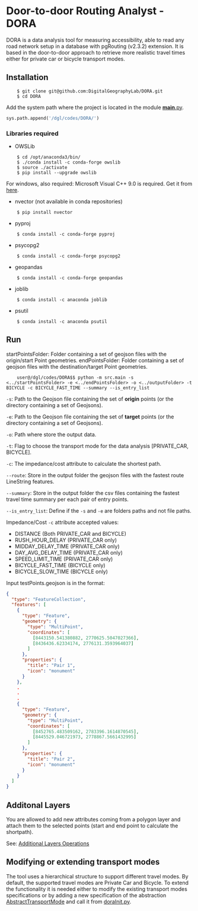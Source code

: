 # Door-to-door Routing Analyst - DORA

DORA is a data analysis tool for measuring accessibility, able to read any road network setup in a database with pgRouting (v2.3.2) extension. It is based in the door-to-door approach to retrieve more realistic travel times either for private car or bicycle transport modes.   

## Installation

```
    $ git clone git@github.com:DigitalGeographyLab/DORA.git
    $ cd DORA
```

Add the system path where the project is located in the module [__main__.py].

````python
sys.path.append('/dgl/codes/DORA/')
````

### Libraries required

* OWSLib
```
    $ cd /opt/anaconda3/bin/
    $ ./conda install -c conda-forge owslib
    $ source ./activate
    $ pip install --upgrade owslib
```

  For windows, also required: Microsoft Visual C++ 9.0 is required. Get it from [here][microsoft-vistual-c++].
* nvector (not available in conda repositories)

```
    $ pip install nvector
```
* pyproj
```
    $ conda install -c conda-forge pyproj
```
* psycopg2
```
    $ conda install -c conda-forge psycopg2
```

* geopandas
```
    $ conda install -c conda-forge geopandas
```
* joblib
```
    $ conda install -c anaconda joblib
```
* psutil
```
    $ conda install -c anaconda psutil
```

## Run

startPointsFolder: Folder containing a set of geojson files with the origin/start Point geometries.
endPointsFolder: Folder containing a set of geojson files with the destination/target Point geometries.
 
```{r, engine='sh', count_lines}
    user@/dgl/codes/DORA$$ python -m src.main -s <../startPointsFolder> -e <../endPointsFolder> -o <../outputFolder> -t BICYCLE -c BICYCLE_FAST_TIME --summary --is_entry_list
```

```-s```: Path to the Geojson file containing the set of __origin__ points (or the directory containing a set of Geojsons).

```-e```: Path to the Geojson file containing the set of __target__ points (or the directory containing a set of Geojsons).

```-o```: Path where store the output data.

```-t```: Flag to choose the transport mode for the data analysis [PRIVATE_CAR, BICYCLE].

```-c```: The impedance/cost attribute to calculate the shortest path.

```--route```: Store in the output folder the geojson files with the fastest route LineString features.

```--summary```: Store in the output folder the csv files containing the fastest travel time summary per each pair of entry points.

```--is_entry_list```: Define if the ```-s``` and ```-e``` are folders paths and not file paths.


Impedance/Cost ```-c``` attribute accepted values:
* DISTANCE (Both PRIVATE_CAR and BICYCLE)
* RUSH_HOUR_DELAY (PRIVATE_CAR only)
* MIDDAY_DELAY_TIME (PRIVATE_CAR only)
* DAY_AVG_DELAY_TIME (PRIVATE_CAR only)
* SPEED_LIMIT_TIME (PRIVATE_CAR only)
* BICYCLE_FAST_TIME (BICYCLE only)
* BICYCLE_SLOW_TIME (BICYCLE only)

Input testPoints.geojson is in the format:

```json
{
  "type": "FeatureCollection",
  "features": [
    {
      "type": "Feature",
      "geometry": {
        "type": "MultiPoint",
        "coordinates": [
          [8443150.541380882, 2770625.5047027366],
          [8436436.62334174, 2776131.3593964037]
        ]
      },
      "properties": {
        "title": "Pair 1",
        "icon": "monument"
      }
    },
    .
    .
    .
    {
      "type": "Feature",
      "geometry": {
        "type": "MultiPoint",
        "coordinates": [
          [8452765.483509162, 2783396.1614870545],
          [8445529.046721973, 2778867.5661432995]
        ]
      },
      "properties": {
        "title": "Pair 2",
        "icon": "monument"
      }
    }
  ]
}
```

## Additonal Layers 

You are allowed to add new attributes coming from a polygon layer and attach them to the selected points (start and end point to calculate the shortpath).

See: [Additional Layers Operations][additional-layers]

## Modifying or extending transport modes

The tool uses a hierarchical structure to support different travel modes. By default, the supported travel modes are Private Car and Bicycle. To extend the functionality it is needed either to modify the existing transport modes specifications or by adding a new specification of the abstraction [AbstractTransportMode] and call it from [doraInit.py].



[microsoft-vistual-c++]: https://www.microsoft.com/en-us/download/details.aspx?id=44266
[additional-layers]: src/main/additionalOperations/ADDITIONAL_LAYERS.md
[__main__.py]: src/main/__main__.py
[AbstractTransportMode]: src/main/transportMode/AbstractTransportMode.py
[doraInit.py]: src/main/doraInit.py